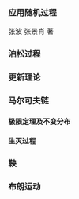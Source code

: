 ### 应用随机过程

张波 张景肖 著

### 泊松过程

### 更新理论

### 马尔可夫链

#### 极限定理及不变分布

#### 生灭过程



### 鞅

### 布朗运动



